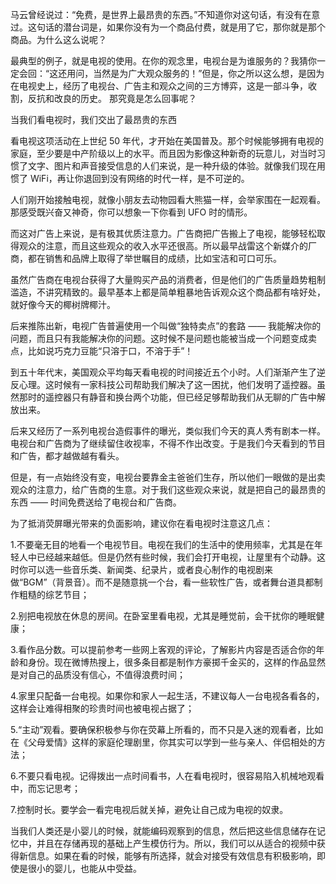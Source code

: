 马云曾经说过：“免费，是世界上最昂贵的东西。”不知道你对这句话，有没有在意过。这句话的潜台词是，如果你没有为一个商品付费，就是用了它，那你就是那个商品。为什么这么说呢？

最典型的例子，就是电视的使用。在你的观念里，电视台是为谁服务的？我猜你一定会回：“这还用问，当然是为广大观众服务的！”但是，你之所以这么想，是因为在电视史上，经历了电视台、广告主和观众之间的三方博弈，这是一部斗争，收割，反抗和改良的历史。 那究竟是怎么回事呢？

当我们看电视时，我们交出了最昂贵的东西

看电视这项活动在上世纪 50 年代，才开始在美国普及。那个时候能够拥有电视的家庭，至少要是中产阶级以上的水平。而且因为影像这种新奇的玩意儿，对当时习惯了文字、图片和声音接受信息的人们来说，是一种升级的体验。就像我们现在用惯了 WiFi，再让你退回到没有网络的时代一样，是不可逆的。

人们刚开始接触电视，就像小朋友去动物园看大熊猫一样，会举家围在一起观看。那感受既兴奋又神奇，你可以想象一下你看到 UFO 时的情形。

而这对广告上来说，是有极其优质注意力。广告商把广告搬上了电视，能够轻松取得观众的注意，而且这些观众的收入水平还很高。所以最早战雷这个新媒介的厂商，都在销售和品牌上取得了举世瞩目的成绩，比如宝洁和可口可乐。

虽然广告商在电视台获得了大量购买产品的消费者，但是他们的广告质量趋势粗制滥造，不讲究精致的。最早基本上都是简单粗暴地告诉观众这个商品都有啥好处，就好像今天的椰树牌椰汁。

后来推陈出新，电视广告普遍使用一个叫做“独特卖点”的套路 —— 我能解决你的问题，而且只有我能解决你的问题。这时候不是问题也能被当成一个问题变成卖点，比如说巧克力豆能“只溶于口，不溶于手”！

到五十年代末，美国观众平均每天看电视的时间接近五个小时。人们渐渐产生了逆反心理。这时候有一家科技公司帮助我们解决了这一困扰，他们发明了遥控器。虽然那时的遥控器只有静音和换台两个功能，但已经足够帮助我们从无聊的广告中解放出来。

后来又经历了一系列电视台造假事件的曝光，类似我们今天的真人秀有剧本一样。电视台和广告商为了继续留住收视率，不得不作出改变。于是我们今天看到的节目和广告，都才越做越有看头。

但是，有一点始终没有变，电视台要靠金主爸爸们生存，所以他们一眼做的是出卖观众的注意力，给广告商的生意。对于我们这些观众来说，就是把自己的最昂贵的东西 —— 时间免费送给了电视台和广告商。

为了抵消荧屏曝光带来的负面影响，建议你在看电视时注意这几点：

1.不要毫无目的地看一个电视节目。电视在我们的生活中的使用频率，尤其是在年轻人中已经越来越低。但是仍然有些时候，我们会打开电视，让屋里有个动静。这时你可以选一些音乐类、新闻类、纪录片，或者良心制作的电视剧来做“BGM”（背景音）。而不是随意挑一个台，看一些软性广告，或者舞台道具都制作粗糙的综艺节目；

2.别把电视放在休息的房间。在卧室里看电视，尤其是睡觉前，会干扰你的睡眠健康；

3.看作品分数。可以提前参考一些网上客观的评论，了解影片内容是否适合你的年龄和身份。现在微博热搜上，很多条目都是制作方豪掷千金买的，这样的作品显然是对自己的品质没有信心，不值得浪费时间；

4.家里只配备一台电视。如果你和家人一起生活，不建议每人一台电视各看各的，这样会让难得相聚的珍贵时间也被电视占据了；

5.“主动”观看。要确保积极参与你在荧幕上所看的，而不只是入迷的观看者，比如在《父母爱情》这样的家庭伦理剧里，你其实可以学到一些与亲人、伴侣相处的方法；

6.不要只看电视。记得拨出一点时间看书，人在看电视时，很容易陷入机械地观看中，而忘记思考；

7.控制时长。要学会一看完电视后就关掉，避免让自己成为电视的奴隶。

当我们人类还是小婴儿的时候，就能编码观察到的信息，然后把这些信息储存在记忆中，并且在存储再现的基础上产生模仿行为。所以，我们可以从适合的视频中获得新信息。如果在看的时候，能够有所选择，就会对接受有效信息有积极影响，即使是很小的婴儿，也能从中受益。
